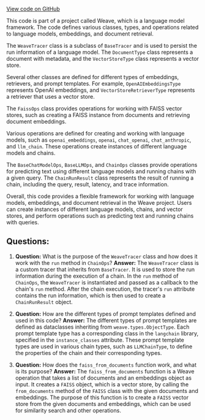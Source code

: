 [View code on GitHub](https://github.com/wandb/weave/weave/ecosystem/langchain/lc.py)

This code is part of a project called Weave, which is a language model framework. The code defines various classes, types, and operations related to language models, embeddings, and document retrieval.

The `WeaveTracer` class is a subclass of `BaseTracer` and is used to persist the run information of a language model. The `DocumentType` class represents a document with metadata, and the `VectorStoreType` class represents a vector store.

Several other classes are defined for different types of embeddings, retrievers, and prompt templates. For example, `OpenAIEmbeddingsType` represents OpenAI embeddings, and `VectorStoreRetrieverType` represents a retriever that uses a vector store.

The `FaissOps` class provides operations for working with FAISS vector stores, such as creating a FAISS instance from documents and retrieving document embeddings.

Various operations are defined for creating and working with language models, such as `openai_embeddings`, `openai`, `chat_openai`, `chat_anthropic`, and `llm_chain`. These operations create instances of different language models and chains.

The `BaseChatModelOps`, `BaseLLMOps`, and `ChainOps` classes provide operations for predicting text using different language models and running chains with a given query. The `ChainRunResult` class represents the result of running a chain, including the query, result, latency, and trace information.

Overall, this code provides a flexible framework for working with language models, embeddings, and document retrieval in the Weave project. Users can create instances of different language models, chains, and vector stores, and perform operations such as predicting text and running chains with queries.
## Questions: 
 1. **Question:** What is the purpose of the `WeaveTracer` class and how does it work with the `run` method in `ChainOps`?
   **Answer:** The `WeaveTracer` class is a custom tracer that inherits from `BaseTracer`. It is used to store the run information during the execution of a chain. In the `run` method of `ChainOps`, the `WeaveTracer` is instantiated and passed as a callback to the chain's `run` method. After the chain execution, the tracer's `run` attribute contains the run information, which is then used to create a `ChainRunResult` object.

2. **Question:** How are the different types of prompt templates defined and used in this code?
   **Answer:** The different types of prompt templates are defined as dataclasses inheriting from `weave.types.ObjectType`. Each prompt template type has a corresponding class in the `langchain` library, specified in the `instance_classes` attribute. These prompt template types are used in various chain types, such as `LLMChainType`, to define the properties of the chain and their corresponding types.

3. **Question:** How does the `faiss_from_documents` function work, and what is its purpose?
   **Answer:** The `faiss_from_documents` function is a Weave operation that takes a list of documents and an embeddings object as input. It creates a `FAISS` object, which is a vector store, by calling the `from_documents` method of the `FAISS` class with the given documents and embeddings. The purpose of this function is to create a `FAISS` vector store from the given documents and embeddings, which can be used for similarity search and other operations.
